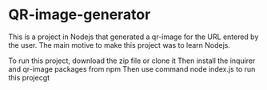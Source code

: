 # QR-image-generator
This is a project in Nodejs that generated a qr-image for the URL entered by the user. The main motive to make this project was to learn Nodejs.

To run this project, download the zip file or clone it
Then install the inquirer and qr-image packages from npm
Then use command node index.js to run this projecgt
